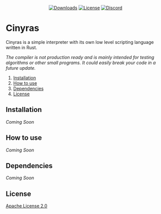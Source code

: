<p align="center">
    <a href="https://github.com/PryosCode/Cinyras/releases"><img src="https://img.shields.io/github/downloads/PryosCode/Cinyras/total?label=Downloads" alt="Downloads"></a>
    <a href="https://github.com/PryosCode/Cinyras/blob/master/LICENSE"><img src="https://img.shields.io/github/license/PryosCode/Cinyras?label=License" alt="License"></a>
    <a href="https://discord.gg/bF2GRHq"><img src="https://discordapp.com/api/guilds/350302354639290379/widget.png" alt="Discord"></a>
</p>

# Cinyras

Cinyras is a simple interpreter with its own low level scripting language written in Rust.

_The compiler is not production ready and is mainly intended for testing algorithms or other small programs. It could easily break your code in a future update._

1. [Installation](#installation)
2. [How to use](#how-to-use)
3. [Dependencies](#dependencies)
4. [License](#license)

## Installation

_Coming Soon_

## How to use

_Coming Soon_

## Dependencies

_Coming Soon_

## License

[Apache License 2.0](LICENSE)